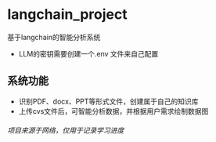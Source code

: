 # langchain_project

基于langchain的智能分析系统

- LLM的密钥需要创建一个.env 文件来自己配置

## 系统功能

- 识别PDF、docx、PPT等形式文件，创建属于自己的知识库
- 上传cvs文件后，可智能分析数据，并根据用户需求绘制数据图



###### 项目来源于网络，仅用于记录学习进度

